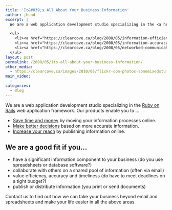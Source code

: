 ```yaml
---
title: 'It&#039;s All About Your Business Information'
author: jhund
excerpt: |
  We are a web application development studio specializing in the <a href="http://rubyonrails.org">Ruby on Rails</a> web application framework. Our products enable you to ...

  <ul>
  	<li><a href="https://clearcove.ca/blog/2008/05/information-efficienc">Save time and money</a> by moving your information processes online.</li>
  	<li><a href="https://clearcove.ca/blog/2008/05/information-accuracy">Make better decisions</a> based on more accurate information.</li>
  	<li><a href="https://clearcove.ca/blog/2008/05/networked-communications/">Increase your reach</a> by publishing information online.</li>
  </ul>
layout: post
permalink: /2008/05/its-all-about-your-business-information/
other_media:
  - https://clearcove.ca/images/2010/05/flickr-com-photos-somemixedstuff-35591663551.jpg
main_video:
  -
categories:
  - Blog
---
```

We are a web application development studio specializing in the [Ruby on Rails][1] web application framework. Our products enable you to &#8230;

  * [Save time and money][2] by moving your information processes online.
  * [Make better decisions][3] based on more accurate information.
  * [Increase your reach][4] by publishing information online.

<!--more-->

## We are a good fit if you&#8230;

  * have a significant information component to your business (do you use spreadsheets or database software?)
  * collaborate with others on a shared pool of information (often via email)
  * value efficiency, accuracy and timeliness (do have to meet deadlines on a tight budget?)
  * publish or distribute information (you print or send documents) </ul>
    Contact us to find out how we can take your business beyond email and spreadsheets and make your life easier in all the above areas.

 [1]: http://rubyonrails.org
 [2]: https://clearcove.ca/blog/2008/05/information-efficienc
 [3]: https://clearcove.ca/blog/2008/05/information-accuracy
 [4]: https://clearcove.ca/blog/2008/05/networked-communications/
